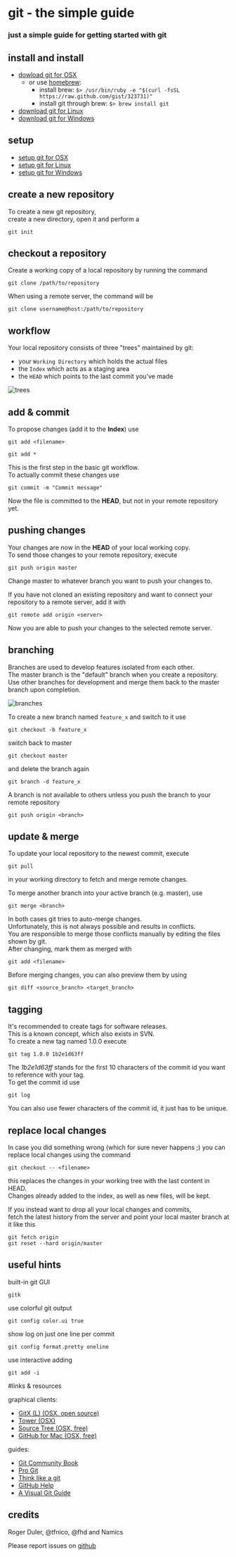 # git - the simple guide

### just a simple guide for getting started with git


## install and install

* [dowload git for OSX](http://code.google.com/p/git-osx-installer/downloads/list?can=3)
  * or use [homebrew](http://mxcl.github.com/homebrew/):
      * install brew: `$> /usr/bin/ruby -e "$(curl -fsSL https://raw.github.com/gist/323731)"`
      * install git through brew: `$> brew install git`
* [download git for Linux](http://book.git-scm.com/2_installing_git.html)
* [download git for Windows](http://code.google.com/p/msysgit/downloads/list?can=3)

## setup

* [setup git for OSX](http://help.github.com/mac-set-up-git/)
* [setup git for Linux](http://help.github.com/linux-set-up-git/)
* [setup git for Windows](http://help.github.com/win-set-up-git/)

## create a new repository

To create a new git repository,  
create a new directory, open it and perform a 

```
git init
```

## checkout a repository
Create a working copy of a local repository by running the command

```
git clone /path/to/repository
```

When using a remote server, the command will be

```
git clone username@host:/path/to/repository
```


## workflow
Your local repository consists of three "trees" maintained by git: 

* your `Working Directory` which holds the actual files  
* the `Index` which acts as a staging area
* the `HEAD` which points to the last commit you've made

![trees](https://github.com/cvd-lab/git-crumbs/raw/master/git/images/trees.png "trees")


## add & commit
To propose changes (add it to the **Index**) use

```
git add <filename>
```

```
git add *
```

This is the first step in the basic git workflow.  
To actually commit these changes use

```
git commit -m "Commit message"
```

Now the file is committed to the **HEAD**, but not in your remote repository yet.


## pushing changes
Your changes are now in the **HEAD** of your local working copy.  
To send those changes to your remote repository, execute

```
git push origin master
```

Change master to whatever branch you want to push your changes to.  


If you have not cloned an existing repository and want to connect your repository to a remote server, add it with

```
git remote add origin <server>
```

Now you are able to push your changes to the selected remote server.


## branching
Branches are used to develop features isolated from each other.  
The master branch is the "default" branch when you create a repository.  
Use other branches for development and merge them back to the master branch upon completion.

![branches](https://github.com/cvd-lab/git-crumbs/raw/master/git/images/branches.png "branches")

To create a new branch named `feature_x` and switch to it use

```
git checkout -b feature_x
```

switch back to master

```
git checkout master
```

and delete the branch again

```
git branch -d feature_x
```

A branch is not available to others unless you push the branch to your remote repository

```
git push origin <branch>
```


## update & merge
To update your local repository to the newest commit, execute 

```
git pull
```

in your working directory to fetch and merge remote changes.  

To merge another branch into your active branch (e.g. master), use

```
git merge <branch>
```

In both cases git tries to auto-merge changes.  
Unfortunately, this is not always possible and results in conflicts.  
You are responsible to merge those conflicts manually by editing the files shown by git.  
After changing, mark them as merged with

```
git add <filename>
```

Before merging changes, you can also preview them by using

```
git diff <source_branch> <target_branch>
```

## tagging
It's recommended to create tags for software releases.  
This is a known concept, which also exists in SVN.  
To create a new tag named 1.0.0 execute

```
git tag 1.0.0 1b2e1d63ff
```

The *1b2e1d63ff* stands for the first 10 characters of the commit id you want to reference with your tag.  
To get the commit id use 

```
git log
```

You can also use fewer characters of the commit id, it just has to be unique.


## replace local changes
In case you did something wrong (which for sure never happens ;) you can replace local changes using the command

```
git checkout -- <filename>
```

this replaces the changes in your working tree with the last content in HEAD.  
Changes already added to the index, as well as new files, will be kept.  

If you instead want to drop all your local changes and commits,  
fetch the latest history from the server and point your local master branch at it like this

```
git fetch origin
git reset --hard origin/master
```

## useful hints
built-in git GUI

```
gitk
```

use colorful git output

```
git config color.ui true
```

show log on just one line per commit

```
git config format.pretty oneline
```

use interactive adding

```
git add -i
```


#links & resources

graphical clients:

* [GitX (L) (OSX, open source)](http://gitx.laullon.com/)
* [Tower (OSX)](http://www.git-tower.com/)
* [Source Tree (OSX, free)](http://www.sourcetreeapp.com/)
* [GitHub for Mac (OSX, free)](http://mac.github.com/)


guides:

* [Git Community Book](http://book.git-scm.com/)
* [Pro Git](http://progit.org/book/)
* [Think like a git](http://think-like-a-git.net/)
* [GitHub Help](http://help.github.com/)
* [A Visual Git Guide](http://marklodato.github.com/visual-git-guide/index-en.html)


## credits
Roger Duler, @tfnico, @fhd and Namics  

Please report issues on [github](github.com)